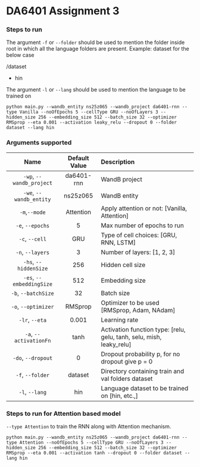 # DA6401 Assignment 3

### Steps to run

The argument `-f` or `--folder` should be used to mention the folder inside root in which all the language folders are present.
Example: dataset for the below case

/dataset
 - hin

The argument `-l` or `--lang` should be used to mention the language to be trained on

```
python main.py --wandb_entity ns25z065 --wandb_project da6401-rnn --type Vanilla --noOfEpochs 5 --cellType GRU --noOfLayers 3 --hidden_size 256 --embedding_size 512 --batch_size 32 --optimizer RMSprop --eta 0.001 --activation leaky_relu --dropout 0 --folder dataset --lang hin
```

### Arguments supported

| Name | Default Value | Description |
| :---: | :-------------: | :----------- |
| `-wp`, `--wandb_project` | da6401-rnn | WandB project |
| `-we`, `--wandb_entity` | ns25z065 | WandB entity |
| `-m`,`--mode` | Attention | Apply attention or not: [Vanilla, Attention] |
| `-e`, `--epochs` | 5 | Max number of epochs to run |
| `-c`, `--cell` | GRU | Type of cell choices: [GRU, RNN, LSTM] |
| `-n`, `--layers` | 3 | Number of layers: [1, 2, 3] |
| `-hs`, `--hiddenSize` | 256 | Hidden cell size |
| `-es`, `--embeddingSize` | 512 | Embedding size |
| `-b`, `--batchSize` | 32 | Batch size |
| `-o`, `--optimizer` | RMSprop | Optimizer to be used [RMSprop, Adam, NAdam] |
| `-lr`, `--eta` | 0.001 | Learning rate |
| `-a`, `--activationFn` | tanh | Activation function type: [relu, gelu, tanh, selu, mish, leaky_relu] |
| `-do`, `--dropout` | 0 | Dropout probability p, for no dropout give p = 0 |
| `-f`, `--folder` | dataset | Directory containing train and val folders dataset |
| `-l`, `--lang` | hin | Language dataset to be trained on [hin, etc.,] |

### Steps to run for Attention based model

```--type Attention``` to train the RNN along with Attention mechanism.

```
python main.py --wandb_entity ns25z065 --wandb_project da6401-rnn --type Attention --noOfEpochs 5 --cellType GRU --noOfLayers 3 --hidden_size 256 --embedding_size 512 --batch_size 32 --optimizer RMSprop --eta 0.001 --activation tanh --dropout 0 --folder dataset --lang hin
```
